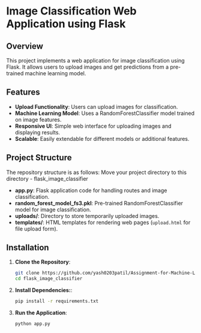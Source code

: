 # Image Classification Web Application using Flask

## Overview

This project implements a web application for image classification using Flask. It allows users to upload images and get predictions from a pre-trained machine learning model.

## Features

- **Upload Functionality**: Users can upload images for classification.
- **Machine Learning Model**: Uses a RandomForestClassifier model trained on image features.
- **Responsive UI**: Simple web interface for uploading images and displaying results.
- **Scalable**: Easily extendable for different models or additional features.

## Project Structure

The repository structure is as follows:
Move your project directory to this directory - flask_image_classifier
- **app.py**: Flask application code for handling routes and image classification.
- **random_forest_model_fs3.pkl**: Pre-trained RandomForestClassifier model for image classification.
- **uploads/**: Directory to store temporarily uploaded images.
- **templates/**: HTML templates for rendering web pages (`upload.html` for file upload form).

## Installation

1. **Clone the Repository**:
   ```bash
   git clone https://github.com/yash0203patil/Assignment-for-Machine-Learning-Engineer.git
   cd flask_image_classifier
   ```

2. **Install Dependencies:**:
    ```bash
   pip install -r requirements.txt
   ```

3. **Run the Application**:
    ```bash
   python app.py
   ```
